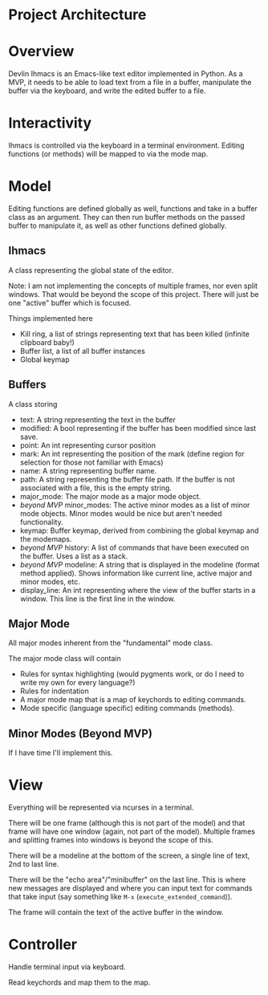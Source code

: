 # Project Architecture

# Overview

Devlin Ihmacs is an Emacs-like text editor implemented in Python. As a
MVP, it needs to be able to load text from a file in a buffer,
manipulate the buffer via the keyboard, and write the edited buffer to a
file.

# Interactivity

Ihmacs is controlled via the keyboard in a terminal environment. Editing
functions (or methods) will be mapped to via the mode map.

# Model

Editing functions are defined globally as well, functions and take in a
buffer class as an argument. They can then run buffer methods on the
passed buffer to manipulate it, as well as other functions defined
globally.

## Ihmacs

A class representing the global state of the editor.

Note: I am not implementing the concepts of multiple frames, nor even
split windows. That would be beyond the scope of this project. There
will just be one "active" buffer which is focused.

Things implemented here
* Kill ring, a list of strings representing text that has been killed
  (infinite clipboard baby!)
* Buffer list, a list of all buffer instances
* Global keymap

## Buffers

A class storing
* text: A string representing the text in the buffer
* modified: A bool representing if the buffer has been modified since
  last save.
* point: An int representing cursor position
* mark: An int representing the position of the mark (define region for
  selection for those not familiar with Emacs)
* name: A string representing buffer name.
* path: A string representing the buffer file path. If the buffer is not
  associated with a file, this is the empty string.
* major_mode: The major mode as a major mode object.
* *beyond MVP* minor_modes: The active minor modes as a list of minor
  mode objects. Minor modes would be nice but aren't needed
  functionality.
* keymap: Buffer keymap, derived from combining the global keymap and
  the modemaps.
* *beyond MVP* history: A list of commands that have been executed on the
  buffer. Uses a list as a stack.
* *beyond MVP* modeline: A string that is displayed in the modeline
  (format method applied). Shows information like current line, active
  major and minor modes, etc.
* display_line: An int representing where the view of the buffer starts
  in a window. This line is the first line in the window.

## Major Mode

All major modes inherent from the "fundamental" mode class.

The major mode class will contain
* Rules for syntax highlighting (would pygments work, or do I need to
  write my own for every language?)
* Rules for indentation
* A major mode map that is a map of keychords to editing commands.
* Mode specific (language specific) editing commands (methods).

## Minor Modes (Beyond MVP)

If I have time I'll implement this.

# View

Everything will be represented via ncurses in a terminal.

There will be one frame (although this is not part of the model) and
that frame will have one window (again, not part of the model). Multiple
frames and splitting frames into windows is beyond the scope of this.

There will be a modeline at the bottom of the screen, a single line of
text, 2nd to last line.

There will be the "echo area"/"minibuffer" on the last line. This is
where new messages are displayed and where you can input text for
commands that take input (say something like `M-x`
(`execute_extended_command`)).

The frame will contain the text of the active buffer in the window.

# Controller

Handle terminal input via keyboard.

Read keychords and map them to the map.
